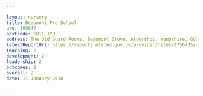 ```yaml
---

layout: nursery
title: Beaumont Pre-School
urn: 109947
postcode: GU11 1YH
address: The Old Guard Rooms, Beaumont Grove, Aldershot, Hampshire, GU11 1YH
latestReportUrl: https://reports.ofsted.gov.uk/provider/files/2750735/urn/109947.pdf
teaching: 2
development: 2
leadership: 2
outcomes: 2
overall: 2
date: 11 January 2018

---
```

